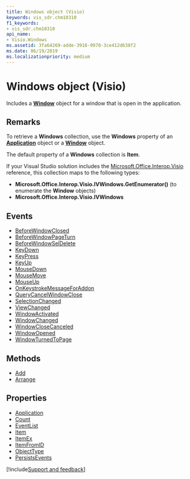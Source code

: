 ```yaml
---
title: Windows object (Visio)
keywords: vis_sdr.chm10310
f1_keywords:
- vis_sdr.chm10310
api_name:
- Visio.Windows
ms.assetid: 3fa64269-adde-3918-9970-3ce412d638f2
ms.date: 06/19/2019
ms.localizationpriority: medium
---
```



# Windows object (Visio)

Includes a **[Window](Visio.Window.md)** object for a window that is open in the application.


## Remarks

To retrieve a **Windows** collection, use the **Windows** property of an **[Application](visio.application.windows.md)** object or a **[Window](Visio.Window.Windows.md)** object.

The default property of a **Windows** collection is **Item**.

If your Visual Studio solution includes the [Microsoft.Office.Interop.Visio](/visualstudio/vsto/office-primary-interop-assemblies?view=vs-2019&preserve-view=true) reference, this collection maps to the following types:

- **Microsoft.Office.Interop.Visio.IVWindows.GetEnumerator()** (to enumerate the **Window** objects)   
- **Microsoft.Office.Interop.Visio.IVWindows**

## Events

- [BeforeWindowClosed](Visio.Windows.BeforeWindowClosed.md)
- [BeforeWindowPageTurn](Visio.Windows.BeforeWindowPageTurn.md)
- [BeforeWindowSelDelete](Visio.Windows.BeforeWindowSelDelete.md)
- [KeyDown](Visio.Windows.KeyDown.md)
- [KeyPress](Visio.Windows.KeyPress.md)
- [KeyUp](Visio.Windows.KeyUp.md)
- [MouseDown](Visio.Windows.MouseDown.md)
- [MouseMove](Visio.Windows.MouseMove.md)
- [MouseUp](Visio.Windows.MouseUp.md)
- [OnKeystrokeMessageForAddon](Visio.Windows.OnKeystrokeMessageForAddon.md)
- [QueryCancelWindowClose](Visio.Windows.QueryCancelWindowClose.md)
- [SelectionChanged](Visio.Windows.SelectionChanged.md)
- [ViewChanged](Visio.Windows.ViewChanged.md)
- [WindowActivated](Visio.Windows.WindowActivated.md)
- [WindowChanged](Visio.Windows.WindowChanged.md)
- [WindowCloseCanceled](Visio.Windows.WindowCloseCanceled.md)
- [WindowOpened](Visio.Windows.WindowOpened.md)
- [WindowTurnedToPage](Visio.Windows.WindowTurnedToPage.md)

## Methods

- [Add](Visio.Windows.Add.md)
- [Arrange](Visio.Windows.Arrange.md)

## Properties

- [Application](Visio.Windows.Application.md)
- [Count](Visio.Windows.Count.md)
- [EventList](Visio.Windows.EventList.md)
- [Item](Visio.Windows.Item.md)
- [ItemEx](Visio.Windows.ItemEx.md)
- [ItemFromID](Visio.Windows.ItemFromID.md)
- [ObjectType](Visio.Windows.ObjectType.md)
- [PersistsEvents](Visio.Windows.PersistsEvents.md)


[!include[Support and feedback](~/includes/feedback-boilerplate.md)]